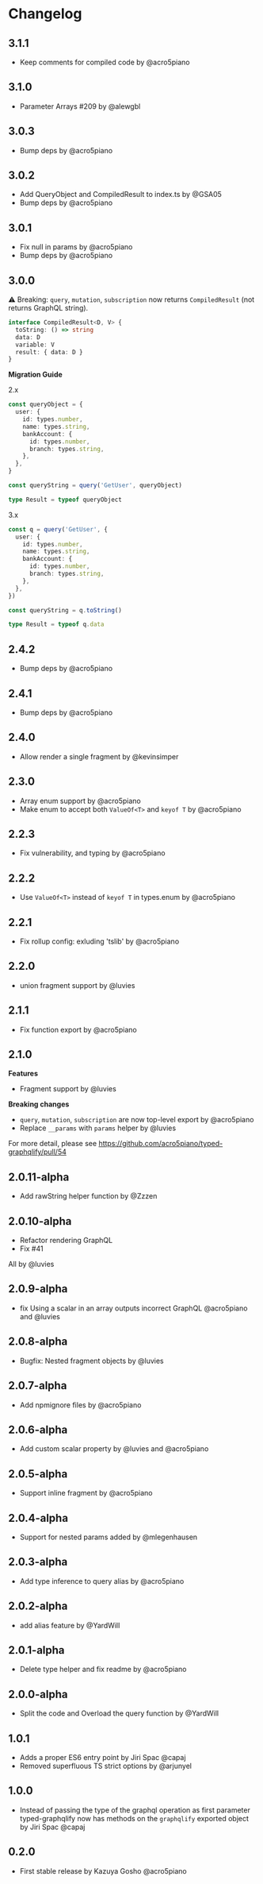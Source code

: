 # Changelog

## 3.1.1

- Keep comments for compiled code by @acro5piano

## 3.1.0

- Parameter Arrays #209 by @alewgbl

## 3.0.3

- Bump deps by @acro5piano

## 3.0.2

- Add QueryObject and CompiledResult to index.ts by @GSA05
- Bump deps by @acro5piano


## 3.0.1

- Fix null in params by @acro5piano
- Bump deps by @acro5piano

## 3.0.0

⚠ Breaking: `query`, `mutation`, `subscription` now returns `CompiledResult` (not returns GraphQL string).

```typescript
interface CompiledResult<D, V> {
  toString: () => string
  data: D
  variable: V
  result: { data: D }
}
```

**Migration Guide**

2.x

```typescript
const queryObject = {
  user: {
    id: types.number,
    name: types.string,
    bankAccount: {
      id: types.number,
      branch: types.string,
    },
  },
}

const queryString = query('GetUser', queryObject)

type Result = typeof queryObject
```

3.x

```typescript
const q = query('GetUser', {
  user: {
    id: types.number,
    name: types.string,
    bankAccount: {
      id: types.number,
      branch: types.string,
    },
  },
})

const queryString = q.toString()

type Result = typeof q.data
```

## 2.4.2

- Bump deps by @acro5piano

## 2.4.1

- Bump deps by @acro5piano

## 2.4.0

- Allow render a single fragment by @kevinsimper

## 2.3.0

- Array enum support by @acro5piano
- Make enum to accept both `ValueOf<T>` and `keyof T` by @acro5piano

## 2.2.3

- Fix vulnerability, and typing by @acro5piano

## 2.2.2

- Use `ValueOf<T>` instead of `keyof T` in types.enum by @acro5piano

## 2.2.1

- Fix rollup config: exluding 'tslib' by @acro5piano

## 2.2.0

- union fragment support by @luvies

## 2.1.1

- Fix function export by @acro5piano

## 2.1.0

**Features**

- Fragment support by @luvies

**Breaking changes**

- `query`, `mutation`, `subscription` are now top-level export by @acro5piano
- Replace `__params` with `params` helper by @luvies

For more detail, please see https://github.com/acro5piano/typed-graphqlify/pull/54

## 2.0.11-alpha

- Add rawString helper function by @Zzzen

## 2.0.10-alpha

- Refactor rendering GraphQL
- Fix #41

All by @luvies

## 2.0.9-alpha

- fix Using a scalar in an array outputs incorrect GraphQL @acro5piano and @luvies

## 2.0.8-alpha

- Bugfix: Nested fragment objects by @luvies

## 2.0.7-alpha

- Add npmignore files by @acro5piano

## 2.0.6-alpha

- Add custom scalar property by @luvies and @acro5piano

## 2.0.5-alpha

- Support inline fragment by @acro5piano

## 2.0.4-alpha

- Support for nested params added by @mlegenhausen

## 2.0.3-alpha

- Add type inference to query alias by @acro5piano

## 2.0.2-alpha

- add alias feature by @YardWill

## 2.0.1-alpha

- Delete type helper and fix readme by @acro5piano

## 2.0.0-alpha

- Split the code and Overload the query function by @YardWill

## 1.0.1

- Adds a proper ES6 entry point by Jiri Spac @capaj
- Removed superfluous TS strict options by @arjunyel

## 1.0.0

- Instead of passing the type of the graphql operation as first parameter typed-graphqlify now has methods on the `graphqlify` exported object by Jiri Spac @capaj

## 0.2.0

- First stable release by Kazuya Gosho @acro5piano
